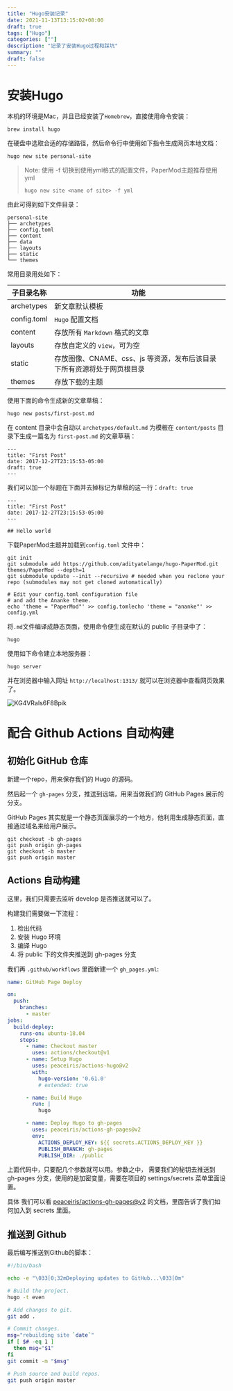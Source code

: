 ```yaml
---
title: "Hugo安装记录"
date: 2021-11-13T13:15:02+08:00
draft: true
tags: ["Hugo"]
categories: [""]
description: "记录了安装Hugo过程和踩坑"
summary: ""
draft: false
---
```


# 安装Hugo

本机的环境是Mac，并且已经安装了`Homebrew`，直接使用命令安装：

```shell
brew install hugo
```

在硬盘中选取合适的存储路径，然后命令行中使用如下指令生成网页本地文档：

```shell
hugo new site personal-site
```

> Note: 使用 -f 切换到使用yml格式的配置文件，PaperMod主题推荐使用yml
>
> ```shell
> hugo new site <name of site> -f yml
> ```

由此可得到如下文件目录：

```text
personal-site
├── archetypes
├── config.toml
├── content
├── data
├── layouts
├── static
└── themes
```

常用目录用处如下：

| 子目录名称 | 功能 |
| ------------ | ---------------------------------------------------------------------- |
| archetypes | 新文章默认模板 |
| config.toml | `Hugo` 配置文档 |
| content | 存放所有 `Markdown` 格式的文章 |
| layouts | 存放自定义的 `view`，可为空 |
| static | 存放图像、CNAME、css、js 等资源，发布后该目录下所有资源将处于网页根目录 |
| themes | 存放下载的主题 |

使用下面的命令生成新的文章草稿：

```shell
hugo new posts/first-post.md
```

在 content 目录中会自动以 `archetypes/default.md` 为模板在 `content/posts` 目录下生成一篇名为 `first-post.md` 的文章草稿：

```text
---
title: "First Post"
date: 2017-12-27T23:15:53-05:00
draft: true
---
```

我们可以加一个标题在下面并去掉标记为草稿的这一行：`draft: true`

```text
---
title: "First Post"
date: 2017-12-27T23:15:53-05:00
---

## Hello world
```

下载PaperMod主题并加载到`config.toml` 文件中：

```shell
git init
git submodule add https://github.com/adityatelange/hugo-PaperMod.git themes/PaperMod --depth=1
git submodule update --init --recursive # needed when you reclone your repo (submodules may not get cloned automatically)

# Edit your config.toml configuration file
# and add the Ananke theme.
echo 'theme = "PaperMod"' >> config.tomlecho 'theme = "ananke"' >> config.yml
```

将`.md`文件编译成静态页面，使用命令便生成在默认的 public 子目录中了：

```shell
hugo
```

使用如下命令建立本地服务器：

```shell
hugo server
```

并在浏览器中输入网址 `http://localhost:1313/` 就可以在浏览器中查看网页效果了。

![KG4VRaIs6F8Bpik](https://i.loli.net/2021/11/13/KG4VRaIs6F8Bpik.png)

# 配合 Github Actions 自动构建

## 初始化 GitHub 仓库

新建一个repo，用来保存我们的 Hugo 的源码。

然后起一个 `gh-pages` 分支，推送到远端，用来当做我们的 GitHub Pages 展示的分支。

GitHub Pages 其实就是一个静态页面展示的一个地方，他利用生成静态页面，直接通过域名来给用户展示。

```shell
git checkout -b gh-pages
git push origin gh-pages
git checkout -b master
git push origin master
```

## Actions 自动构建

这里，我们只需要去监听 develop 是否推送就可以了。

构建我们需要做一下流程：

1. 检出代码
2. 安装 Hugo 环境
3. 编译 Hugo
4. 将 public 下的文件夹推送到 gh-pages 分支

我们再 `.github/workflows` 里面新建一个 `gh_pages.yml`:

```yml
name: GitHub Page Deploy

on:
  push:
    branches:
      - master
jobs:
  build-deploy:
    runs-on: ubuntu-18.04
    steps:
      - name: Checkout master
        uses: actions/checkout@v1
      - name: Setup Hugo
        uses: peaceiris/actions-hugo@v2
        with:
          hugo-version: '0.61.0'
          # extended: true

      - name: Build Hugo
        run: |
          hugo

      - name: Deploy Hugo to gh-pages
        uses: peaceiris/actions-gh-pages@v2
        env:
          ACTIONS_DEPLOY_KEY: ${{ secrets.ACTIONS_DEPLOY_KEY }}
          PUBLISH_BRANCH: gh-pages
          PUBLISH_DIR: ./public
```

上面代码中，只要配几个参数就可以用。参数之中， 需要我们的秘钥去推送到 gh-pages 分支，使用的是加密变量，需要在项目的 settings/secrets 菜单里面设置。

具体 我们可以看 [peaceiris/actions-gh-pages@v2](https://github.com/peaceiris/actions-gh-pages) 的文档，里面告诉了我们如何加入到 secrets 里面。

## 推送到 Github

最后编写推送到Github的脚本：

```sh
#!/bin/bash

echo -e "\033[0;32mDeploying updates to GitHub...\033[0m"

# Build the project.
hugo -t even

# Add changes to git.
git add .

# Commit changes.
msg="rebuilding site `date`"
if [ $# -eq 1 ]
  then msg="$1"
fi
git commit -m "$msg"

# Push source and build repos.
git push origin master
```


